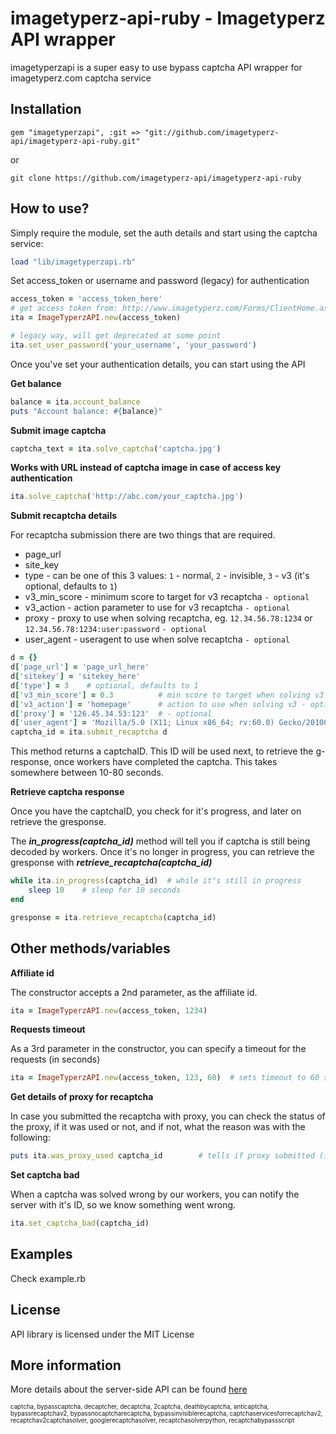 imagetyperz-api-ruby - Imagetyperz API wrapper
=========================================

imagetyperzapi is a super easy to use bypass captcha API wrapper for imagetyperz.com captcha service

## Installation
    gem "imagetyperzapi", :git => "git://github.com/imagetyperz-api/imagetyperz-api-ruby.git"

or
    
    git clone https://github.com/imagetyperz-api/imagetyperz-api-ruby
     

## How to use?

Simply require the module, set the auth details and start using the captcha service:

``` ruby
load "lib/imagetyperzapi.rb"
```
Set access_token or username and password (legacy) for authentication

``` ruby
access_token = 'access_token_here'
# get access token from: http://www.imagetyperz.com/Forms/ClientHome.aspx
ita = ImageTyperzAPI.new(access_token)
```
``` ruby
# legacy way, will get deprecated at some point
ita.set_user_password('your_username', 'your_password')
```
Once you've set your authentication details, you can start using the API

**Get balance**

``` ruby
balance = ita.account_balance              
puts "Account balance: #{balance}"         
```

**Submit image captcha**

``` ruby
captcha_text = ita.solve_captcha('captcha.jpg')
```
**Works with URL instead of captcha image in case of access key authentication**
``` ruby
ita.solve_captcha('http://abc.com/your_captcha.jpg')   
```
**Submit recaptcha details**

For recaptcha submission there are two things that are required.
- page_url
- site_key
- type - can be one of this 3 values: `1` - normal, `2` - invisible, `3` - v3 (it's optional, defaults to `1`)
- v3_min_score - minimum score to target for v3 recaptcha `- optional`
- v3_action - action parameter to use for v3 recaptcha `- optional`
- proxy - proxy to use when solving recaptcha, eg. `12.34.56.78:1234` or `12.34.56.78:1234:user:password` `- optional`
- user_agent - useragent to use when solve recaptcha `- optional` 
``` ruby
d = {}
d['page_url'] = 'page_url_here'
d['sitekey'] = 'sitekey_here'
d['type'] = 3    # optional, defaults to 1
d['v3_min_score'] = 0.3          # min score to target when solving v3 - optional
d['v3_action'] = 'homepage'      # action to use when solving v3 - optional
d['proxy'] = '126.45.34.53:123'  # - optional
d['user_agent'] = 'Mozilla/5.0 (X11; Linux x86_64; rv:60.0) Gecko/20100101 Firefox/60.0' # optional
captcha_id = ita.submit_recaptcha d
```
This method returns a captchaID. This ID will be used next, to retrieve the g-response, once workers have 
completed the captcha. This takes somewhere between 10-80 seconds.

**Retrieve captcha response**

Once you have the captchaID, you check for it's progress, and later on retrieve the gresponse.

The ***in_progress(captcha_id)*** method will tell you if captcha is still being decoded by workers.
Once it's no longer in progress, you can retrieve the gresponse with ***retrieve_recaptcha(captcha_id)***  

``` ruby
while ita.in_progress(captcha_id)  # while it"s still in progress
    sleep 10    # sleep for 10 seconds
end

gresponse = ita.retrieve_recaptcha(captcha_id)
```

## Other methods/variables

**Affiliate id**

The constructor accepts a 2nd parameter, as the affiliate id. 
``` ruby
ita = ImageTyperzAPI.new(access_token, 1234)
```

**Requests timeout**

As a 3rd parameter in the constructor, you can specify a timeout for the requests (in seconds)
``` ruby
ita = ImageTyperzAPI.new(access_token, 123, 60)  # sets timeout to 60 seconds
```

**Get details of proxy for recaptcha**

In case you submitted the recaptcha with proxy, you can check the status of the proxy, if it was used or not,
and if not, what the reason was with the following:

``` ruby
puts ita.was_proxy_used captcha_id        # tells if proxy submitted (if any) was used or not, and if not used, reason
```

**Set captcha bad**

When a captcha was solved wrong by our workers, you can notify the server with it's ID,
so we know something went wrong.

``` ruby
ita.set_captcha_bad(captcha_id)
```

## Examples
Check example.rb

## License
API library is licensed under the MIT License

## More information
More details about the server-side API can be found [here](http://imagetyperz.com)


<sup><sub>captcha, bypasscaptcha, decaptcher, decaptcha, 2captcha, deathbycaptcha, anticaptcha, 
bypassrecaptchav2, bypassnocaptcharecaptcha, bypassinvisiblerecaptcha, captchaservicesforrecaptchav2, 
recaptchav2captchasolver, googlerecaptchasolver, recaptchasolverpython, recaptchabypassscript</sup></sub>
